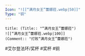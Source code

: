 ```yaml
---
Icon: "![[“满月女王”蕾娜菈.webp|50]]"
Type: "铜"
---
```

```ad-common-bronze-trophy
title: (Title:: "“满月女王”蕾娜菈")
![[“满月女王”蕾娜菈.webp|100]]
(Comment:: "打败“满月女王”蕾娜菈")
```

#艾尔登法环/奖杯 #奖杯 #铜